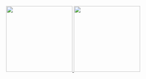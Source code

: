<a href="https://github.com/andrejarrell">
    <img height="180em" src="https://stats.andrejarrell.com/api?username=andrejarrell&show_icons=true&count_private=true">
    <img height="180em" src="https://stats.andrejarrell.com/api/top-langs/?username=andrejarrell&layout=compact">
</a>